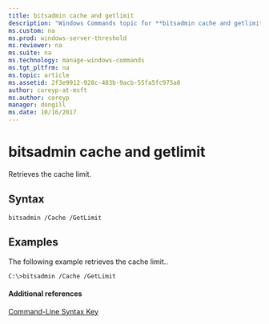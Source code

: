 ```yaml
---
title: bitsadmin cache and getlimit
description: "Windows Commands topic for **bitsadmin cache and getlimit** - Retrieves the cache limit."
ms.custom: na
ms.prod: windows-server-threshold
ms.reviewer: na
ms.suite: na
ms.technology: manage-windows-commands
ms.tgt_pltfrm: na
ms.topic: article
ms.assetid: 2f3e9912-928c-483b-9acb-55fa5fc975a0
author: coreyp-at-msft
ms.author: coreyp
manager: dongill
ms.date: 10/16/2017
---
```


# bitsadmin cache and getlimit



Retrieves the cache limit.

## Syntax

```
bitsadmin /Cache /GetLimit 
```

## <a name="BKMK_examples"></a>Examples

The following example retrieves the cache limit..
```
C:\>bitsadmin /Cache /GetLimit 
```

#### Additional references

[Command-Line Syntax Key](command-line-syntax-key.md)